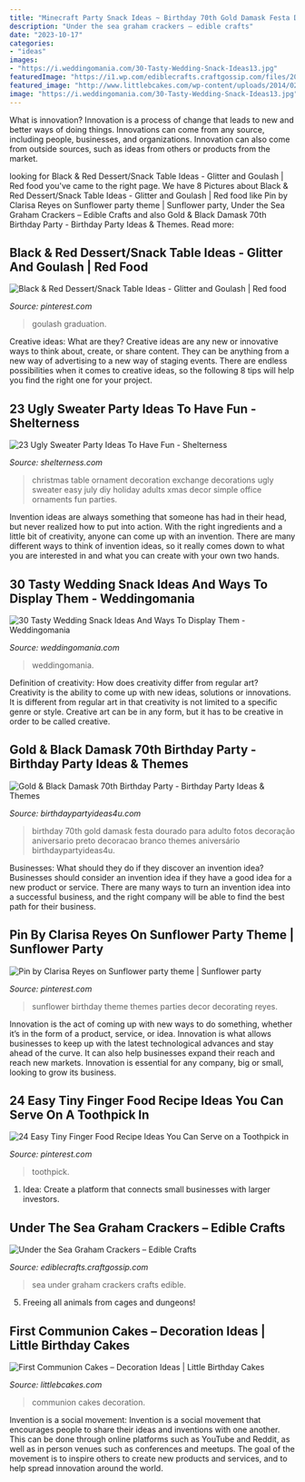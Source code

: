 ```yaml
---
title: "Minecraft Party Snack Ideas ~ Birthday 70th Gold Damask Festa Dourado Para Adulto Fotos Decoração Aniversario Preto Decoracao Branco Themes Aniversário Birthdaypartyideas4u"
description: "Under the sea graham crackers – edible crafts"
date: "2023-10-17"
categories:
- "ideas"
images:
- "https://i.weddingomania.com/30-Tasty-Wedding-Snack-Ideas13.jpg"
featuredImage: "https://i1.wp.com/ediblecrafts.craftgossip.com/files/2016/01/Under-the-Sea-Graham-Crackers.jpg?fit=600,800"
featured_image: "http://www.littlebcakes.com/wp-content/uploads/2014/02/Pictures-of-First-Communion-Cakes-627x1024.jpg"
image: "https://i.weddingomania.com/30-Tasty-Wedding-Snack-Ideas13.jpg"
---
```



What is innovation?
Innovation is a process of change that leads to new and better ways of doing things. Innovations can come from any source, including people, businesses, and organizations. Innovation can also come from outside sources, such as ideas from others or products from the market.

	

		
looking for Black &amp; Red Dessert/Snack Table Ideas - Glitter and Goulash | Red food you've came to the right page. We have 8 Pictures about Black &amp; Red Dessert/Snack Table Ideas - Glitter and Goulash | Red food like Pin by Clarisa Reyes on Sunflower party theme | Sunflower party, Under the Sea Graham Crackers – Edible Crafts and also Gold &amp; Black Damask 70th Birthday Party - Birthday Party Ideas &amp; Themes. Read more:
		
    
## Black &amp; Red Dessert/Snack Table Ideas - Glitter And Goulash | Red Food

<img loading=lazy src="https://i.pinimg.com/736x/75/2e/62/752e623a1e0049d35928dddaf0a033a8--red-party-themes-theme-ideas.jpg" onerror="this.onerror=null;this.src='https://tse4.mm.bing.net/th?id=OIP.GLilhqlmSkuees_UrT7LhgHaEh&amp;pid=15.1';" alt="Black &amp; Red Dessert/Snack Table Ideas - Glitter and Goulash | Red food">

_Source: pinterest.com_

>goulash graduation. 

	

Creative ideas: What are they?
Creative ideas are any new or innovative ways to think about, create, or share content. They can be anything from a new way of advertising to a new way of staging events. There are endless possibilities when it comes to creative ideas, so the following 8 tips will help you find the right one for your project.

    
## 23 Ugly Sweater Party Ideas To Have Fun - Shelterness

<img loading=lazy src="https://i.shelterness.com/2016/12/09-hang-green-and-red-ornaments-over-the-table.jpg" onerror="this.onerror=null;this.src='https://tse2.mm.bing.net/th?id=OIP.hogpJN-oRAazUBWnHNmhsQHaLI&amp;pid=15.1';" alt="23 Ugly Sweater Party Ideas To Have Fun - Shelterness">

_Source: shelterness.com_

>christmas table ornament decoration exchange decorations ugly sweater easy july diy holiday adults xmas decor simple office ornaments fun parties. 

	

Invention ideas are always something that someone has had in their head, but never realized how to put into action. With the right ingredients and a little bit of creativity, anyone can come up with an invention. There are many different ways to think of invention ideas, so it really comes down to what you are interested in and what you can create with your own two hands.

    
## 30 Tasty Wedding Snack Ideas And Ways To Display Them - Weddingomania

<img loading=lazy src="https://i.weddingomania.com/30-Tasty-Wedding-Snack-Ideas13.jpg" onerror="this.onerror=null;this.src='https://tse3.mm.bing.net/th?id=OIP.M8F0o-1lQ2EJ3EfU2LZtzwAAAA&amp;pid=15.1';" alt="30 Tasty Wedding Snack Ideas And Ways To Display Them - Weddingomania">

_Source: weddingomania.com_

>weddingomania. 

	

Definition of creativity: How does creativity differ from regular art?
Creativity is the ability to come up with new ideas, solutions or innovations. It is different from regular art in that creativity is not limited to a specific genre or style. Creative art can be in any form, but it has to be creative in order to be called creative.

    
## Gold &amp; Black Damask 70th Birthday Party - Birthday Party Ideas &amp; Themes

<img loading=lazy src="http://www.birthdaypartyideas4u.com/wp-content/uploads/2015/03/black-damask-70th-birthday-party-ideas-380x570.jpg" onerror="this.onerror=null;this.src='https://tse1.mm.bing.net/th?id=OIP.XiV8TTo1JW_CSHpWVx1-8QHaLH&amp;pid=15.1';" alt="Gold &amp; Black Damask 70th Birthday Party - Birthday Party Ideas &amp; Themes">

_Source: birthdaypartyideas4u.com_

>birthday 70th gold damask festa dourado para adulto fotos decoração aniversario preto decoracao branco themes aniversário birthdaypartyideas4u. 

	

Businesses: What should they do if they discover an invention idea?
Businesses should consider an invention idea if they have a good idea for a new product or service. There are many ways to turn an invention idea into a successful business, and the right company will be able to find the best path for their business.

    
## Pin By Clarisa Reyes On Sunflower Party Theme | Sunflower Party

<img loading=lazy src="https://i.pinimg.com/736x/e9/5e/a1/e95ea1f84abc656284915d6f918fb262.jpg" onerror="this.onerror=null;this.src='https://tse2.mm.bing.net/th?id=OIP.wcgZF9LqgilOrS4Z82UHzwHaNK&amp;pid=15.1';" alt="Pin by Clarisa Reyes on Sunflower party theme | Sunflower party">

_Source: pinterest.com_

>sunflower birthday theme themes parties decor decorating reyes. 

	

Innovation is the act of coming up with new ways to do something, whether it’s in the form of a product, service, or idea. Innovation is what allows businesses to keep up with the latest technological advances and stay ahead of the curve. It can also help businesses expand their reach and reach new markets. Innovation is essential for any company, big or small, looking to grow its business.

    
## 24 Easy Tiny Finger Food Recipe Ideas You Can Serve On A Toothpick In

<img loading=lazy src="https://i.pinimg.com/736x/cd/3f/58/cd3f586a21fb5a8275cbf495be2a8a05.jpg" onerror="this.onerror=null;this.src='https://tse2.mm.bing.net/th?id=OIP.XPNh-pEcmUNXqqkDOofpJAHaLG&amp;pid=15.1';" alt="24 Easy Tiny Finger Food Recipe Ideas You Can Serve on a Toothpick in">

_Source: pinterest.com_

>toothpick. 

	

1. Idea: Create a platform that connects small businesses with larger investors.

    
## Under The Sea Graham Crackers – Edible Crafts

<img loading=lazy src="https://i1.wp.com/ediblecrafts.craftgossip.com/files/2016/01/Under-the-Sea-Graham-Crackers.jpg?fit=600,800" onerror="this.onerror=null;this.src='https://tse1.mm.bing.net/th?id=OIP.nOFoFoNlhHWraWEURspINAHaJ4&amp;pid=15.1';" alt="Under the Sea Graham Crackers – Edible Crafts">

_Source: ediblecrafts.craftgossip.com_

>sea under graham crackers crafts edible. 

	

5. Freeing all animals from cages and dungeons!

    
## First Communion Cakes – Decoration Ideas | Little Birthday Cakes

<img loading=lazy src="http://www.littlebcakes.com/wp-content/uploads/2014/02/Pictures-of-First-Communion-Cakes-627x1024.jpg" onerror="this.onerror=null;this.src='https://tse2.mm.bing.net/th?id=OIP.iNCejBY0aD6J938eaEJdHAHaMG&amp;pid=15.1';" alt="First Communion Cakes – Decoration Ideas | Little Birthday Cakes">

_Source: littlebcakes.com_

>communion cakes decoration. 

	

Invention is a social movement:
Invention is a social movement that encourages people to share their ideas and inventions with one another. This can be done through online platforms such as YouTube and Reddit, as well as in person venues such as conferences and meetups. The goal of the movement is to inspire others to create new products and services, and to help spread innovation around the world.

